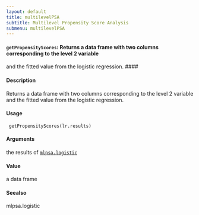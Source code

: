 ```yaml
---
layout: default
title: multilevelPSA
subtitle: Multilevel Propensity Score Analysis
submenu: multilevelPSA
---
```


#### `getPropensityScores`: Returns a data frame with two columns corresponding to the level 2 variable
 and the fitted value from the logistic regression. ####

#### Description ####


 Returns a data frame with two columns corresponding to
 the level 2 variable and the fitted value from the
 logistic regression.


#### Usage ####

     
     getPropensityScores(lr.results)


#### Arguments ####

the results of  [`mlpsa.logistic`](mlpsa.logistic.html)

#### Value ####


 a data frame


#### Seealso ####


 mlpsa.logistic


